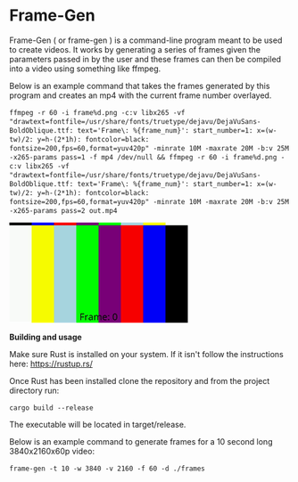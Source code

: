 # Frame-Gen

Frame-Gen ( or frame-gen ) is a command-line program meant to be used to create videos.
It works by generating a series of frames given the parameters passed in by the user
and these frames can then be compiled into a video using something like ffmpeg.

Below is an example command that takes the frames generated by this program and creates
an mp4 with the current frame number overlayed.

```
ffmpeg -r 60 -i frame%d.png -c:v libx265 -vf "drawtext=fontfile=/usr/share/fonts/truetype/dejavu/DejaVuSans-BoldOblique.ttf: text='Frame\: %{frame_num}': start_number=1: x=(w-tw)/2: y=h-(2*1h): fontcolor=black: fontsize=200,fps=60,format=yuv420p" -minrate 10M -maxrate 20M -b:v 25M -x265-params pass=1 -f mp4 /dev/null && ffmpeg -r 60 -i frame%d.png -c:v libx265 -vf "drawtext=fontfile=/usr/share/fonts/truetype/dejavu/DejaVuSans-BoldOblique.ttf: text='Frame\: %{frame_num}': start_number=1: x=(w-tw)/2: y=h-(2*1h): fontcolor=black: fontsize=200,fps=60,format=yuv420p" -minrate 10M -maxrate 20M -b:v 25M -x265-params pass=2 out.mp4
```
![alt text](https://github.com/DMLoperena-BrightSign/frame-gen/blob/main/example/output.gif)

**Building and usage**

Make sure Rust is installed on your system. If it isn't follow the instructions here: https://rustup.rs/

Once Rust has been installed clone the repository and from the project directory run:

```
cargo build --release
```

The executable will be located in target/release.

Below is an example command to generate frames for a 10 second long 3840x2160x60p video:

```
frame-gen -t 10 -w 3840 -v 2160 -f 60 -d ./frames
```
